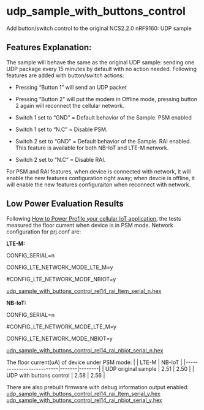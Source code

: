 # udp_sample_with_buttons_control
Add button/switch control to the original NCS2.2.0 nRF9160: UDP sample

## Features Explanation:
The sample will behave the same as the original UDP sample: sending one UDP package every 15 minutes by default with no action needed. Following features are added with button/switch actions:

* Pressing “Button 1” will send an UDP packet
* Pressing “Button 2”  will put the modem in Offline mode, pressing button 2 again will reconnect the cellular network.

* Switch 1 set to “GND” = Default behavior of the Sample. PSM enabled
* Switch 1 set to “N.C” = Disable PSM. 
* Switch 2 set to “GND” = Default behavior of the Sample. RAI enabled. This feature is available for both NB-IoT and LTE-M network.
* Switch 2 set to “N.C” = Disable RAI.

For PSM and RAI features, when device is connected with network, it will enable the new features configuration right away; when devcie is offline, it will enable the new features configuraiton when reconnect with network.

## Low Power Evaluation Results
Following [How to Power Profile your cellular IoT application](https://youtu.be/r_dr3Qd8inE), the tests measured the floor current when device is in PSM mode.
Network configuration for prj.conf are:
  
**LTE-M:**

CONFIG_SERIAL=n 
  
CONFIG_LTE_NETWORK_MODE_LTE_M=y 
  
#CONFIG_LTE_NETWORK_MODE_NBIOT=y 

[udp_sample_with_buttons_control_rel14_rai_ltem_serial_n.hex](prebuilt_firmwares/udp_sample_with_buttons_control_rel14_rai_ltem_serial_n.hex)

  **NB-IoT:** 
 
CONFIG_SERIAL=n 
  
#CONFIG_LTE_NETWORK_MODE_LTE_M=y 
  
CONFIG_LTE_NETWORK_MODE_NBIOT=y 

[udp_sample_with_buttons_control_rel14_rai_nbiot_serial_n.hex](prebuilt_firmwares/udp_sample_with_buttons_control_rel14_rai_nbiot_serial_n.hex)


The floor current(uA) of device under PSM mode:
|                          | LTE-M | NB-IoT |
|--------------------------|-------|--------|
| UDP original sample      | 2.51  |  2.50  |
| UDP with buttons control | 2.58  |  2.56  |

There are also prebuilt firmware with debug information output enabled:
[udp_sample_with_buttons_control_rel14_rai_ltem_serial_y.hex](prebuilt_firmwares/udp_sample_with_buttons_control_rel14_rai_ltem_serial_y.hex)
[udp_sample_with_buttons_control_rel14_rai_nbiot_serial_y.hex](prebuilt_firmwares/udp_sample_with_buttons_control_rel14_rai_nbiot_serial_y.hex)
  
